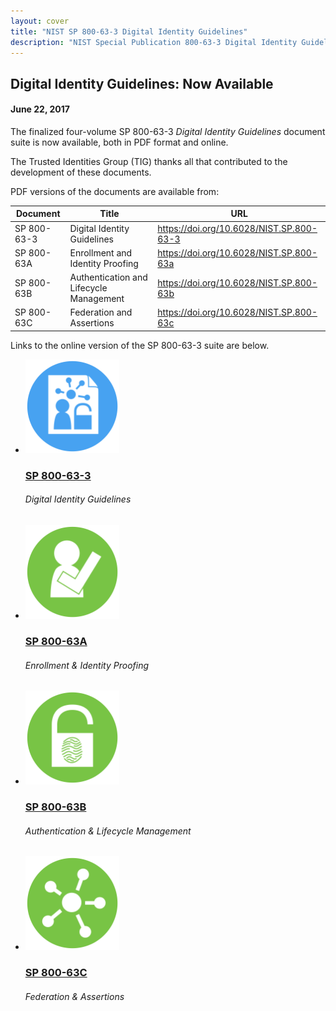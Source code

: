 ```yaml
---
layout: cover
title: "NIST SP 800-63-3 Digital Identity Guidelines"
description: "NIST Special Publication 800-63-3 Digital Identity Guidelines"
---
```

<section class="home home-title" markdown="1">

# Digital Identity Guidelines: Now Available


</section>

<section class="home home-about" markdown="1">
<div class="section-container" markdown="1">

#### June 22, 2017

The finalized four-volume SP 800-63-3 *Digital Identity Guidelines* document suite is now available, both in PDF format and online.

The Trusted Identities Group (TIG) thanks all that contributed to the development of these documents.

PDF versions of the documents are available from:


| Document | Title | URL |
|-----|-----|-----|
| SP 800-63-3 | Digital Identity Guidelines | https://doi.org/10.6028/NIST.SP.800-63-3 |
| SP 800-63A | Enrollment and Identity Proofing | https://doi.org/10.6028/NIST.SP.800-63a |
| SP 800-63B | Authentication and Lifecycle Management | https://doi.org/10.6028/NIST.SP.800-63b |
| SP 800-63C | Federation and Assertions | https://doi.org/10.6028/NIST.SP.800-63c |

Links to the online version of the SP 800-63-3 suite are below.

<ul class="audiences">
<li>
  <div>
    <a href="sp800-63-3.html"><img src="assets/63.png" alt="SP 800-63-3" width="150px" height="150px"></a>
  </div>
  <h3><a href="sp800-63-3.html">SP 800-63-3</a></h3>
  <h6>Digital Identity Guidelines</h6>
</li>
<li>
  <div>
    <a href="sp800-63a.html"><img src="assets/63a.png" alt="SP 800-63A" width="150px" height="150px"></a>
  </div>
  <h3><a href="sp800-63a.html">SP 800-63A</a></h3>
  <h6>Enrollment & Identity Proofing</h6>
</li>
<li>
  <div>
    <a href="sp800-63b.html"><img src="assets/63b.png" alt="SP 800-63B" width="150px" height="150px"></a>
  </div>
  <h3><a href="sp800-63b.html">SP 800-63B</a></h3>
  <h6>Authentication & Lifecycle Management</h6>
</li>
<li>
  <div>
    <a href="sp800-63c.html"><img src="assets/63c.png" alt="SP 800-63C" width="150px" height="150px"></a>
  </div>
  <h3><a href="sp800-63c.html">SP 800-63C</a></h3>
  <h6>Federation & Assertions</h6>
</li>
</ul>

</div>
</section>
